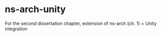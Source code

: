 # ns-arch-unity
For the second dissertation chapter, extension of ns-arch (ch. 1) + Unity integration
